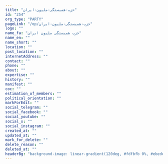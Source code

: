 ```yaml
---
title: "حزب-همبستگی-ملیون-ایران"
id: "254"
org_type: "PARTY"
pageLink: "/op/حزب-همبستگی-ملیون-ایران"
logo: ""
name_fa: "حزب همبستگی ملیون ایران"
name_en: ""
name_short: ""
location: ""
post_location: ""
internetAddress: ""
contact: ""
phone: ""
about: ""
expertise: ""
history: ""
manifest: ""
coc: ""
estimation_of_members: ""
political_orientation: ""
markForEdit: ""
social_telegram: ""
social_facebook: ""
social_youtube: ""
social_x: ""
social_instagram: ""
created_at: ""
updated_at: ""
mark_for_delete: ""
delete_reason: ""
deleted_at: ""
headerBg: "background-image: linear-gradient(120deg, #fdfbfb 0%, #ebedee 100%);"
---
```

